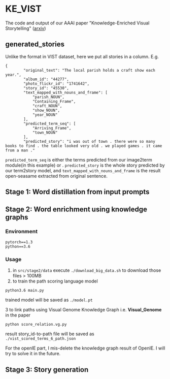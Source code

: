 # KE_VIST
The code and output of our AAAI paper "Knowledge-Enriched Visual Storytelling" ([arxiv](https://arxiv.org/abs/1912.01496))


## generated_stories
Unlike the format in VIST dataset, here we put all stories in a column. E.g.

```
{
        "original_text": "The local parish holds a craft show each year.",
        "album_id": "44277",
        "photo_flickr_id": "1741642",
        "story_id": "45530",
        "text_mapped_with_nouns_and_frame": [
            "parish_NOUN",
            "Containing_Frame",
            "craft_NOUN",
            "show_NOUN",
            "year_NOUN"
        ],
        "predicted_term_seq": [
            "Arriving_Frame",
            "town_NOUN"
        ],
        "predicted_story": "i was out of town . there were so many books to find . the table looked very old . we played games . it came from a man ."
```

`predicted_term_seq` is either the terms predicted from our image2term module(in this example) or . `predicted_story` is the whole story predicted by our term2story model, and `text_mapped_with_nouns_and_frame` is the result open-seasame extracted from original sentence.


## Stage 1: Word distillation from input prompts

## Stage 2: Word enrichment using knowledge graphs
### Environment
```
pytorch==1.3
python==3.6
```
### Usage
1. in ```src/stage2/data``` execute ```./download_big_data.sh``` to download those files > 100MB
2. to train the path scoring language model
```
python3.6 main.py
```
trained model will be saved as ```./model.pt```

3 to link paths using Visual Genome Knowledge Graph i.e. **Visual_Genome** in the paper
```
python score_relation.vg.py
```
result story_id-to-path file will be saved as ```./vist_scored_terms_6_path.json```

For the openIE part, I mis-delete the knowledge graph result of OpenIE. I will try to solve it in the future.

## Stage 3: Story generation
